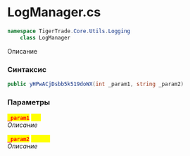 
# LogManager.cs
```csharp
namespace TigerTrade.Core.Utils.Logging  
    class LogManager
```

Описание

### Синтаксис
```csharp
public yHPwACjDsbb5k519doWX(int _param1, string _param2)
```

### Параметры  
<mark style="color:red;">**`_param1`**</mark> <mark style="color:yellow;">`int`</mark>  
 *Описание*  
  
<mark style="color:red;">**`_param2`**</mark> <mark style="color:yellow;">`string`</mark>  
 *Описание*  
  

                    
                    